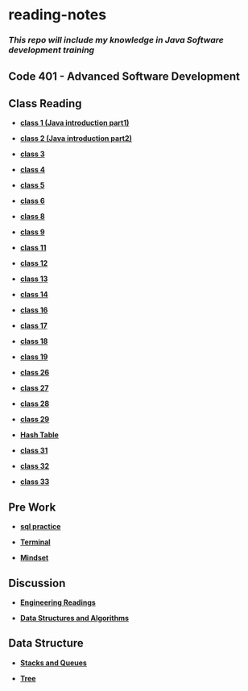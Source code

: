 # reading-notes

### *This repo will include my knowledge in **Java** Software development training*



## Code 401 - Advanced Software Development

## Class Reading

* **[class 1 (Java introduction part1)](./class/Class1.md)**

* **[class 2 (Java introduction part2)](./class/Class2.md)**

* **[class 3 ](./class/Class3.md)**

* **[class 4 ](./class/Class4.md)**

* **[class 5 ](./class/Class5.md)**

* **[class 6](./class/Class6.md)**

* **[class 8](./class/Class8.md)**

* **[class 9](./class/Class9.md)**


* **[class 11](./class/Class11.md)**

* **[class 12](./class/Class12.md)**

* **[class 13](./class/Class13.md)**

* **[class 14](./class/Class14.md)**

* **[class 16](./class/Class16.md)**

* **[class 17](./class/Class17.md)**


* **[class 18](./class/Class18.md)**

* **[class 19](./class/Class19.md)**

* **[class 26](./class/Class26.md)**

* **[class 27](./class/Class27.md)**

* **[class 28](./class/Class28.md)**

* **[class 29](./class/Class29.md)**

* **[Hash Table](./class/HashTable.md)**

* **[class 31](./class/Class31.md)**

* **[class 32](./class/Class.32.md)**

* **[class 33](./class/Class33.md)**


## Pre Work

* **[sql practice](./sql/SQL-Practice.md)**

* **[Terminal](./Terminal/Terminal.md)**

* **[Mindset](./Growth%20Mindset/Mindset.md)**


## Discussion

* **[Engineering Readings](./Discussion/engineeringReadings%20copy.md)**

* **[Data Structures and Algorithms](./Discussion/DS&Algo.md)**

## Data Structure


* **[Stacks and Queues](./class/Stack&queue.md)**

* **[Tree](./class/Tree.md)**